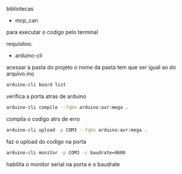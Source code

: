 bibliotecas 

- mcp_can

para executar o codigo pelo terminal

requisitos:
- arduino-cli

acessar a pasta do projeto o nome da pasta tem que ser igual ao do arquivo.ino

```bash
arduino-cli board list
``` 

verifica a porta atras de arduino

```bash
arduino-cli compile --fqbn arduino:avr:mega .
```
compila o codigo atrs de erro

```bash
arduino-cli upload -p COM3 --fqbn arduino:avr:mega .
```
faz o upload do codigo na porta

```bash
arduino-cli monitor -p COM3 -c baudrate=9600
```
habilita o monitor serial na porta e o baudrate